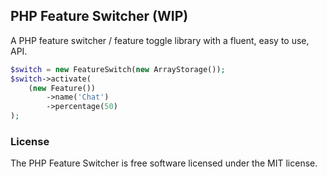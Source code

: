 ## PHP Feature Switcher (WIP)

A PHP feature switcher / feature toggle library with a fluent, easy to use, API.

```php
$switch = new FeatureSwitch(new ArrayStorage());
$switch->activate(
    (new Feature())
        ->name('Chat')
        ->percentage(50)
);
```

### License

The PHP Feature Switcher is free software licensed under the MIT license.
